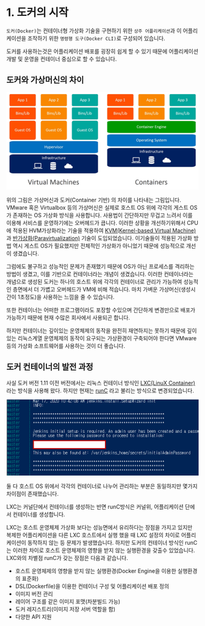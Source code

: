 # 1. 도커의 시작

`도커(Docker)`는 컨테이너형 가상화 기술을 구현하기 위한 `상주 어플리케이션`과 이 어플리케이션을 조작하기 위한 `명령행 도구(Docker CLI)`로 구성되어 있습니다.

도커를 사용하는것은 어플리케이션 배포를 굉장히 쉽게 할 수 있기 때문에 어플리케이션 개발 및  운영을 컨테이너 중심으로 할 수 있습니다.

## 도커와 가상머신의 차이

![&#xAC00;&#xC0C1;&#xBA38;&#xC2E0;&#xACFC; &#xB3C4;&#xCEE4;&#xC758; &#xAD6C;&#xC870;&#xC801; &#xCC28;&#xC774;](../.gitbook/assets/image%20%284%29.png)

위의 그림은 가상머신과 도커\(Container 기반\) 의 차이를 나타내는 그림입니다. VMware 혹은 Virtualbox 등의 가상머신은 실제로 호스트 OS 위에 각각의 게스트 OS가 존재하는 OS 가상화 방식을 사용합니다. 사용법이 간단하지만 무겁고 느려서 이를 이용해 서비스를 운영하기에는 오버헤드가 큽니다. 이러한 상황을 개선하기위해서 CPU에 적용된 HVM가상화라는 기술을 적용하여 [ KVM\(Kernel-based Virtual Machine\)](https://ko.wikipedia.org/wiki/%EC%BB%A4%EB%84%90_%EA%B8%B0%EB%B0%98_%EA%B0%80%EC%83%81_%EB%A8%B8%EC%8B%A0)과 [반가상화\(Paravirtualization\)](https://ko.wikipedia.org/wiki/%EB%B0%98%EA%B0%80%EC%83%81%ED%99%94) 기술이 도입되었습니다. 이기술들이 적용된 가상화 방법 역시 게스트 OS가 필요했지만 전체적인 가상화가 아니었기 때문에 성능적으로 개선이 생겼습니다. 

그럼에도 불구하고 성능적인 문제가 존재했기 때문에 OS가 아닌 프로세스를 격리하는 방법이 생겼고, 이를 기반으로 컨테이너라는 개념이 생겼습니다. 이러한 컨테이너라는 개념으로 생성된 도커는 하나의 호스트 위에 각각의 컨테이너로 관리가 가능하여 성능적인 층면에서 더 가볍고 오버헤드가 VM에 비해 적습니다. 마치 가벼운 가상머신\(생성시간이 1초정도\)을 사용하는 느낌을 줄 수 있습니다.

또한 컨테이너는 어떠한 프로그램이라도 포장할 수있으며 간단하게 변경만으로 배포가 가능하기 때문에 현재 수많은 회사에서 사용되곤 합니다. 

하지만 컨테이너는 깊이있는 운영체제의 동작을 완전히 재연하지는 못하기 때문에 깊이있는 리눅스계열 운영체제의 동작이 요구되는 가상환경이 구축되어야 한다면 VMware 등의 가상화 소프트웨어를 사용하는 것이 더 좋습니다.

## 도커 컨테이너의 발전 과정

사실 도커  버전 1.11 이전 버전에서는 리눅스 컨테이너 방식인 [LXC\(LinuX Container\)](https://ko.wikipedia.org/wiki/LXC)라는 방식을 사용해 왔다. 하지만 현재는 [runC](https://www.docker.com/blog/runc/) 라고 불리는 방식으로 변경되었습니다.

![LXC&#xC640; runC &#xBC29;&#xC2DD; &#xCC28;&#xC774;](../.gitbook/assets/image.png)

둘 다 호스트 OS 위에서 각각의 컨테이너로 나누어 관리하는 부분은 동일하지만 몇가지 차이점이 존재했습니다.

LXC는 커널단에서 컨테이너를 생성하는 반면 runC방식은 커널위, 어플리케이션 단에서 컨테이너를 생성합니다.

LXC는 호스트 운영체제 가상화 보다는 성능면에서 유리하다는 장점을 가지고 있지만 복제한 어플리케이션을 다른 LXC 호스트에서 실행 했을 때 LXC 설정의 차이로 어플리케이션이 동작하지 않는 등 문제가 발생했습니다. 하지만 도커의 컨테이너 방식인 runC는 이러한 차이로 호스트 운영체제의 영향을 받지 않는 실행환경을 갖출수 있었습니다. LXC와의 차별점 runC가 갖는 장점은 다음과 같습니다.

* 호스트 운영체제의 영향을 받지 않는 실행환경\(Docker Engine을 이용한 실행환경의 표준화\)
* DSL\(Dockerfile\)을 이용한 컨테이너 구성 및 어플리케이션 배포 정의
* 이미지 버전 관리
* 레이어 구조를 같은 이미지 포맷\(차분빌드 가능\)
* 도커 레지스트리\(이미지 저장 서버 역할을 함\)
* 다양한 API 지원

